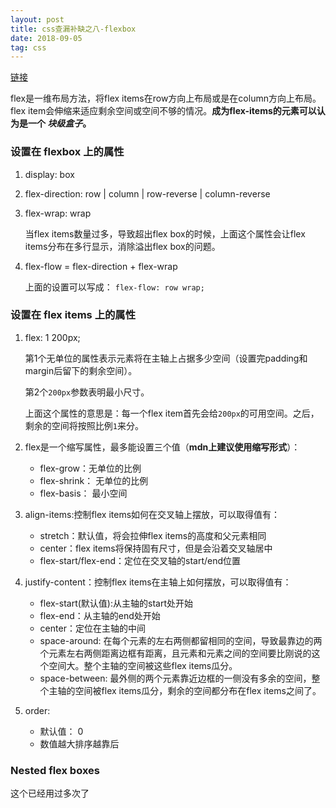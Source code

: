 ```yaml
---
layout: post
title: css查漏补缺之八-flexbox
date: 2018-09-05
tag: css
---
```


[链接](https://developer.mozilla.org/en-US/docs/Learn/CSS/CSS_layout/Flexbox)

flex是一维布局方法，将flex items在row方向上布局或是在column方向上布局。flex item会伸缩来适应剩余空间或空间不够的情况。**成为flex-items的元素可以认为是一个 *块级盒子*。**

### 设置在 flexbox 上的属性

1. display: box
2. flex-direction: row | column | row-reverse | column-reverse
3. flex-wrap: wrap 

    当flex items数量过多，导致超出flex box的时候，上面这个属性会让flex items分布在多行显示，消除溢出flex box的问题。

4. flex-flow = flex-direction + flex-wrap

    上面的设置可以写成： `flex-flow: row wrap;`


### 设置在 flex items 上的属性

1. flex: 1 200px;

    第1个无单位的属性表示元素将在主轴上占据多少空间（设置完padding和margin后留下的剩余空间）。

    第2个`200px`参数表明最小尺寸。

    上面这个属性的意思是：每一个flex item首先会给`200px`的可用空间。之后，剩余的空间将按照比例`1`来分。

2. flex是一个缩写属性，最多能设置三个值（**mdn上建议使用缩写形式**）：

    - flex-grow：无单位的比例
    - flex-shrink： 无单位的比例
    - flex-basis： 最小空间

3. align-items:控制flex items如何在交叉轴上摆放，可以取得值有：

    - stretch：默认值，将会拉伸flex items的高度和父元素相同
    - center：flex items将保持固有尺寸，但是会沿着交叉轴居中
    - flex-start/flex-end：定位在交叉轴的start/end位置

4. justify-content：控制flex items在主轴上如何摆放，可以取得值有：

    - flex-start(默认值):从主轴的start处开始
    - flex-end：从主轴的end处开始
    - center：定位在主轴的中间
    - space-around: 在每个元素的左右两侧都留相同的空间，导致最靠边的两个元素左右两侧距离边框有距离，且元素和元素之间的空间要比刚说的这个空间大。整个主轴的空间被这些flex items瓜分。
    - space-between: 最外侧的两个元素靠近边框的一侧没有多余的空间，整个主轴的空间被flex items瓜分，剩余的空间都分布在flex items之间了。

5. order:

    - 默认值： 0
    - 数值越大排序越靠后

### Nested flex boxes

这个已经用过多次了